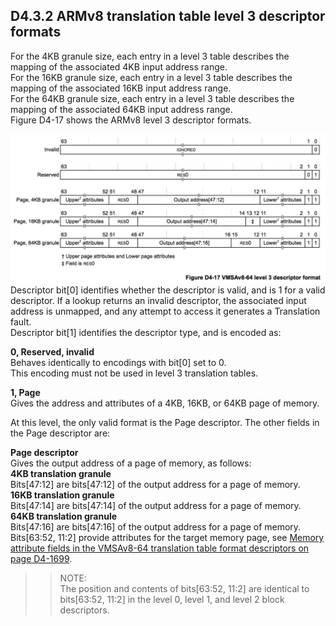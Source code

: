 ## D4.3.2 ARMv8 translation table level 3 descriptor formats

For the 4KB granule size, each entry in a level 3 table describes the mapping of the associated 4KB input address range.  
For the 16KB granule size, each entry in a level 3 table describes the mapping of the associated 16KB input address range.  
For the 64KB granule size, each entry in a level 3 table describes the mapping of the associated 64KB input address range.  
Figure D4-17 shows the ARMv8 level 3 descriptor formats.

![](figure_d4_17.png)
Descriptor bit[0] identifies whether the descriptor is valid, and is 1 for a valid descriptor. If a lookup returns an invalid descriptor, the associated input address is unmapped, and any attempt to access it generates a Translation fault.  
Descriptor bit[1] identifies the descriptor type, and is encoded as:  

**0, Reserved, invalid**  
Behaves identically to encodings with bit[0] set to 0.  
This encoding must not be used in level 3 translation tables.

**1, Page**  
Gives the address and attributes of a 4KB, 16KB, or 64KB page of memory.

At this level, the only valid format is the Page descriptor. The other fields in the Page descriptor are:  

**Page descriptor**  
Gives the output address of a page of memory, as follows:  
**4KB translation granule**  
Bits[47:12] are bits[47:12] of the output address for a page of memory.  
**16KB translation granule**  
Bits[47:14] are bits[47:14] of the output address for a page of memory.  
**64KB translation granule**  
Bits[47:16] are bits[47:16] of the output address for a page of memory.  
Bits[63:52, 11:2] provide attributes for the target memory page, see [Memory attribute fields in the VMSAv8-64 translation table format descriptors on page D4-1699](#).


>> NOTE:  
>> The position and contents of bits[63:52, 11:2] are identical to bits[63:52, 11:2] in the level 0, level 1, and level 2 block descriptors.




























